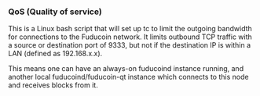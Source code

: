 ### QoS (Quality of service) ###

This is a Linux bash script that will set up tc to limit the outgoing bandwidth for connections to the Fuducoin network. It limits outbound TCP traffic with a source or destination port of 9333, but not if the destination IP is within a LAN (defined as 192.168.x.x).

This means one can have an always-on fuducoind instance running, and another local fuducoind/fuducoin-qt instance which connects to this node and receives blocks from it.
